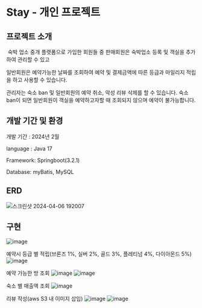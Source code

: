 # Stay - 개인 프로젝트

## 프로젝트 소개 

&nbsp;숙박 업소 중개 플랫폼으로 가입한 회원들 중 판매회원은 숙박업소 등록 및 객실을 추가하여 관리할 수 있고

일반회원은 예약가능한 날짜를 조회하여 예약 및 결제금액에 따른 등급과 마일리지 적립을 하고 사용할 수 있습니다. 

관리자는 숙소 ban 및 일반회원의 예약 취소, 악성 리뷰 삭제를 할 수 있습니다. 숙소 ban이 되면 일반회원이 객실을 예약하고자할 때 조회되지 않으며 예약이 불가능합니다.

## 개발 기간 및 환경
개발 기간 : 2024년 2월

language : Java 17

Framework: Springboot(3.2.1)

Database: myBatis, MySQL

## ERD

![스크린샷 2024-04-06 192007](https://github.com/BDCOOT/MyBatis_Gradle_Shop/assets/94902010/5fd52504-dd49-4124-a010-06a723155c81)



## 구현
 ![image](https://github.com/BDCOOT/Stay/assets/94902010/e66ceed4-24ae-44a8-8009-560926559ddf)


 예약시 등급 별 적립(브론즈 1%, 실버 2%, 골드 3%, 플레티넘 4%, 다이아몬드 5%)
 ![image](https://github.com/BDCOOT/Stay/assets/94902010/6c6f622d-b692-4d4e-967c-3bdd3741f003)

 예약 가능한 방 조회
 ![image](https://github.com/BDCOOT/Stay/assets/94902010/00e5afd5-8bb5-43e6-ab54-f9fd769b6571)
 ![image](https://github.com/BDCOOT/Stay/assets/94902010/21b977b7-4929-43c7-a951-e9f68075e495)

 숙소 별 매출액 조회
 ![image](https://github.com/BDCOOT/Stay/assets/94902010/bfded140-ab1b-4d02-9325-adf44420a286)



 리뷰 작성(aws S3 내 이미지 삽입)
 ![image](https://github.com/BDCOOT/Stay/assets/94902010/6c95b797-7ab0-4178-ad65-4c5bf64ad859)
![image](https://github.com/BDCOOT/Stay/assets/94902010/17e0931f-0523-46e2-b4ea-a29333975fd6)
